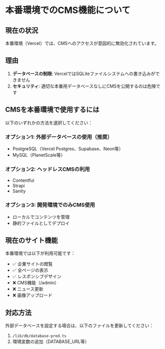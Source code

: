 # 本番環境でのCMS機能について

## 現在の状況

本番環境（Vercel）では、CMSへのアクセスが意図的に無効化されています。

## 理由

1. **データベースの制限**: VercelではSQLiteファイルシステムへの書き込みができません
2. **セキュリティ**: 適切な本番用データベースなしにCMSを公開するのは危険です

## CMSを本番環境で使用するには

以下のいずれかの方法を選択してください：

### オプション1: 外部データベースの使用（推奨）
- PostgreSQL（Vercel Postgres、Supabase、Neon等）
- MySQL（PlanetScale等）

### オプション2: ヘッドレスCMSの利用
- Contentful
- Strapi
- Sanity

### オプション3: 開発環境でのみCMS使用
- ローカルでコンテンツを管理
- 静的ファイルとしてデプロイ

## 現在のサイト機能

本番環境では以下が利用可能です：
- ✅ 企業サイトの閲覧
- ✅ 全ページの表示
- ✅ レスポンシブデザイン
- ❌ CMS機能（/admin）
- ❌ ニュース更新
- ❌ 画像アップロード

## 対応方法

外部データベースを設定する場合は、以下のファイルを更新してください：
1. `/lib/db/database-prod.ts`
2. 環境変数の追加（DATABASE_URL等）